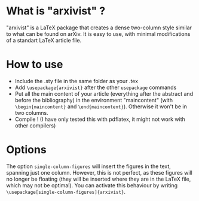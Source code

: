 # What is "arxivist" ?
"arxivist" is a LaTeX package that creates a dense two-column style similar to what can be found on arXiv. It is easy to use, with minimal modifications of a standart LaTeX article file.

# How to use

- Include the .sty file in the same folder as your .tex
- Add `\usepackage{arxivist}` after the other `usepackage` commands
- Put all the main content of your article (everything after the abstract and before the bibliography) in the environment "maincontent" (with `\begin{maincontent}` and `\end{maincontent}`). Otherwise it won't be in two columns.
- Compile ! (I have only tested this with pdflatex, it might not work with other compilers)

# Options

The option `single-column-figures` will insert the figures in the text, spanning just one column. However, this is not perfect, as these figures will no longer be floating (they will be inserted where they are in the LaTeX file, which may not be optimal). You can activate this behaviour by writing `\usepackage[single-column-figures]{arxivist}`.
